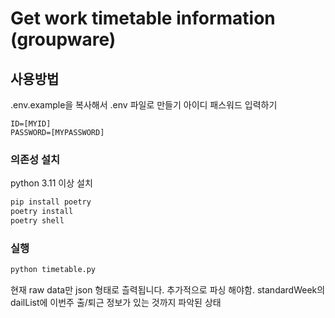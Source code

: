 # Get work timetable information (groupware)

## 사용방법
.env.example을 복사해서 .env 파일로 만들기
아이디 패스워드 입력하기
```text
ID=[MYID]
PASSWORD=[MYPASSWORD]
```

### 의존성 설치
python 3.11 이상 설치
``` bash
pip install poetry
poetry install
poetry shell
```
### 실행
```bash
python timetable.py
```

현재 raw data만 json 형태로 츨력됩니다. 추가적으로 파싱 해야함.
standardWeek의 dailList에 이번주 출/퇴근 정보가 있는 것까지 파악된 상태 


